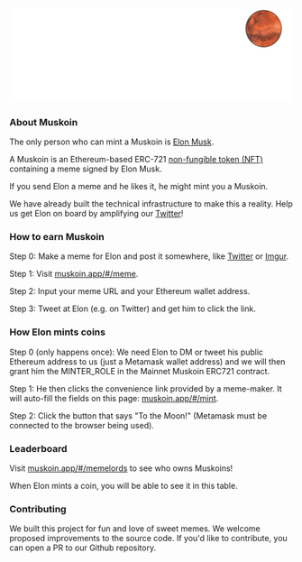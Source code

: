 <p align="center">
  <img src="./media/svg/muskoin_rocket_animation.svg">
</p>

### About Muskoin

The only person who can mint a Muskoin is <a href="https://media.giphy.com/media/3jcgPn9fzfaXc1EHJC/giphy.gif">Elon Musk</a>.

A Muskoin is an Ethereum-based ERC-721 <a href="https://en.wikipedia.org/wiki/Non-fungible_token">non-fungible token (NFT)</a> containing a meme signed by Elon Musk.

If you send Elon a meme and he likes it, he might mint you a Muskoin.

We have already built the technical infrastructure to make this a reality. Help us get Elon on board by amplifying our <a href="https://www.twitter.com/MuskoinApp">Twitter</a>!

### How to earn Muskoin 

Step 0: Make a meme for Elon and post it somewhere, like <a href="https://www.twitter.com">Twitter</a> or <a href="https://imgur.com/">Imgur</a>.

Step 1: Visit <a href="http://muskoin.app/#/meme">muskoin.app/#/meme</a>.

Step 2: Input your meme URL and your Ethereum wallet address. 

Step 3: Tweet at Elon (e.g. on Twitter) and get him to click the link.

### How Elon mints coins

Step 0 (only happens once): We need Elon to DM or tweet his public Ethereum address to us (just a Metamask wallet address) and we will then grant him the MINTER_ROLE 
in the Mainnet Muskoin ERC721 contract. 

Step 1: He then clicks the convenience link provided by a meme-maker. It will auto-fill the fields on this page: <a href="http://muskoin.app/#/mint">muskoin.app/#/mint</a>.

Step 2: Click the button that says "To the Moon!" (Metamask must be connected to the browser being used). 

### Leaderboard

Visit <a href="http://muskoin.app/#/memelords">muskoin.app/#/memelords</a> to see who owns Muskoins!

When Elon mints a coin, you will be able to see it in this table.

### Contributing

We built this project for fun and love of sweet memes. We welcome proposed improvements to the source code. If you'd like to contribute, 
you can open a PR to our Github repository.
